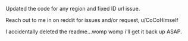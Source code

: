 Updated the code for any region and fixed ID url issue.

Reach out to me in on reddit for issues and/or request, u/CoCoHimself

I accidentally deleted the readme...womp womp i'll get it back up ASAP.
